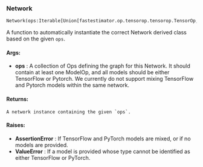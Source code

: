 

### Network
```python
Network(ops:Iterable[Union[fastestimator.op.tensorop.tensorop.TensorOp, fastestimator.schedule.schedule.Scheduler[fastestimator.op.tensorop.tensorop.TensorOp]]]) -> network.BaseNetwork
```
A function to automatically instantiate the correct Network derived class based on the given `ops`.



#### Args:

* **ops** :  A collection of Ops defining the graph for this Network. It should contain at least one ModelOp, and all        models should be either TensorFlow or Pytorch. We currently do not support mixing TensorFlow and Pytorch        models within the same network.

#### Returns:
    A network instance containing the given `ops`.

#### Raises:

* **AssertionError** :  If TensorFlow and PyTorch models are mixed, or if no models are provided.
* **ValueError** :  If a model is provided whose type cannot be identified as either TensorFlow or PyTorch.